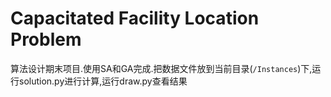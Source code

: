 # Capacitated Facility Location Problem
算法设计期末项目.使用SA和GA完成.把数据文件放到当前目录(```/Instances```)下,运行solution.py进行计算,运行draw.py查看结果